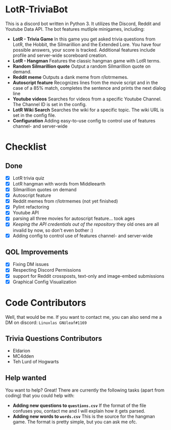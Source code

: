 # LotR-TriviaBot
This is a discord bot written in Python 3.
It utilizes the Discord, Reddit and Youtube Data API.
The bot features mutliple minigames, including:
* **LotR - Trivia Game**
In this game you get asked trivia questions from LotR, the Hobbit, the Silmarillion and the Extended Lore. You have four possible answers, your score is tracked.
Additional features include profile and server-wide scoreboard creation.
* **LotR - Hangman**
Features the classic hangman game with LotR terms.
* **Random Silmarillion quote**
Output a random Silmarillion quote on demand.
* **Reddit meme**
Outputs a dank meme from r/lotrmemes.
* **Autoscript feature**
Recognizes lines from the movie script and in the case of a 85% match, completes the sentence and prints the next dialog line
* **Youtube videos**
Searches for videos from a specific Youtube Channel.
The Channel ID is set in the config.
* **LotR Wiki Search**
Searches the wiki for a specific topic.
The wiki URL is set in the config file.
* **Configuration**
Adding easy-to-use config to control use of features channel- and server-wide

# Checklist

## Done
- [x] LotR trivia quiz
- [x] LotR hangman with words from Middleearth
- [x] Silmarillion quotes on demand
- [x] Autoscript feature
- [X] Reddit memes from r/lotrmemes (not yet finished)
- [x] Pylint refactoring
- [X] Youtube API
- [X] parsing all three movies for autoscript feature... took ages
- [x] *Keeping the API credentials out of the repository*
they old ones are all invalid by now, so don't even bother :)
- [x] Adding config to control use of features channel- and server-wide

## QOL Improvements
- [x] Fixing DM issues
- [x] Respecting Discord Permissions
- [x] support for Reddit crossposts, text-only and image-embed submissions
- [x] Graphical Config Visualization

# Code Contributors
Well, that would be me. If you want to contact me,
you can also send me a DM on discord: `Linuxlas GNUleaf#1169`
## Trivia Questions Contributors
* Eldarion
* MC4dden
* Teh Lurd of Hogwarts

## Help wanted
You want to help? Great! There are currently the following tasks (apart from coding) that you could help with:
* **Adding new questions to `questions.csv`** If the format of the file confuses you, contact me and I will explain how it gets parsed.
* **Adding new words to `words.csv`** This is the source for the hangman game. The format is pretty simple, but you can ask me ofc.